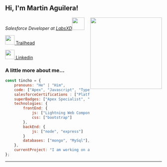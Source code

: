 <h2>Hi, I'm Martin Aguilera!</h2>
<img align='right' src="https://media.giphy.com/media/DivlOk2S7HzyOTc7my/giphy.gif?cid=790b7611baae286792f1199379fc9e26bc7817cdb4f379ea&rid=giphy.gif&ct=g" width="230">
<p><em>Salesforce Developer at <a href="https://labsxd.com" target="_blank">LabsXD</a><img src="https://media.giphy.com/media/9L1KHvmu9ozGF0ubxV/giphy.gif?cid=ecf05e47k6v8g4wywwuxstzvxbet2hpb199ld2dr74gr5utf&rid=giphy.gif&ct=s" width="40"> 
</em></p>
<div>
<p><a href="https://trailblazer.me/id/maguilera12" target="_blank"> <img src="https://res.cloudinary.com/hy4kyit2a/f_auto,fl_lossy,q_70/learn/modules/trailhead_basics/11592ff48bc3b35bcd9945e6bde11319_badge.png" width="30"> Trailhead</a></p>
<p><a href="https://trailblazer.me/id/maguilera12"> <img src="https://cdn3.iconfinder.com/data/icons/blue-magic/256/LinkedIn.png" width="30"> Linkedin</a></p>
 </div>
<!-- ![Twitter Follow](https://img.shields.io/twitter/follow/misteranmol?label=Follow)
[![Linkedin: thaianebraga](https://img.shields.io/badge/-anmol-blue?style=flat-square&logo=Linkedin&logoColor=white&link=https://www.linkedin.com/in/anmol-p-singh/)](https://www.linkedin.com/in/anmol-p-singh/)
![GitHub followers](https://img.shields.io/github/followers/anmol098?label=Follow&style=social)
![](https://visitor-badge.glitch.me/badge?page_id=anmol098.anmol098)
![Waka Readme](https://github.com/anmol098/anmol098/workflows/Waka%20Readme/badge.svg) -->

### A little more about me...  
<!-- ### <img src="https://media.giphy.com/media/VgCDAzcKvsR6OM0uWg/giphy.gif" width="50"> A little more about me...   -->

```javascript
const tincho = {
    pronouns: "He" | "Him",
    code: ["Apex", "Javascript", "Typescript", "Java"],
    salesforceCertifications : ["Platform Developer I","Omnistudio Developer", "CPQ Specialist"],
    superBadges: ["Apex Specialist", "App Customization Specialist", "Billing Specialist", "Advanced Billing Specialist"],
    technologies: {
        frontEnd: {
            js: ["Lightning Web Component", "Angular"],
            css: ["bootstrap"]
        },
        backEnd: {
            js: ["node", "express"]
        }
        databases: ["mongo", "MySql"],
    },
    currentProject: "I am working on a project for DigitalTV(Bolivia), implementing Salesforce Billing. I am also working as a release manager on the same project.",
};
```

<!-- <img src="https://media.giphy.com/media/LnQjpWaON8nhr21vNW/giphy.gif" width="60"> <em><b>I love connecting with different people</b> so if you want to say <b>hi, I'll be happy to meet you more!</b> 😊</em> -->

---
<!--START_SECTION:waka-->
<!-- **I'm an early 🐤** 

```text
🌞 Morning    95 commits     ███████░░░░░░░░░░░░░░░░░░   30.55% 
🌆 Daytime    78 commits     ██████░░░░░░░░░░░░░░░░░░░   25.08% 
🌃 Evening    112 commits    █████████░░░░░░░░░░░░░░░░   36.01% 
🌙 Night      26 commits     ██░░░░░░░░░░░░░░░░░░░░░░░   8.36%

```


📊 **This week I spent my time on** 

```text
⌚︎ Timezone: Asia/Calcutta

💬 Languages: 
JavaScript               6 hrs 40 mins       █████████░░░░░░░░░░░░░░░░   39.01% 
Python                   2 hrs 57 mins       ████░░░░░░░░░░░░░░░░░░░░░   17.28% 
PHP                      2 hrs 28 mins       ███░░░░░░░░░░░░░░░░░░░░░░   14.49% 
Markdown                 2 hrs 1 min         ███░░░░░░░░░░░░░░░░░░░░░░   11.89% 
YAML                     1 hr 10 mins        █░░░░░░░░░░░░░░░░░░░░░░░░   6.87%

🔥 Editors: 
WebStorm                 9 hrs 32 mins       ██████████████░░░░░░░░░░░   55.81% 
PyCharm                  5 hrs 4 mins        ███████░░░░░░░░░░░░░░░░░░   29.71% 
PhpStorm                 2 hrs 28 mins       ███░░░░░░░░░░░░░░░░░░░░░░   14.49%

💻 Operating Systems: 
Windows                  17 hrs 5 mins       █████████████████████████   100.0%

``` -->
<!--END_SECTION:waka-->

<!-- **These Readme stats are generated using Github Action [awesome-readme-stats](https://github.com/anmol098/waka-readme-stats)** -->
